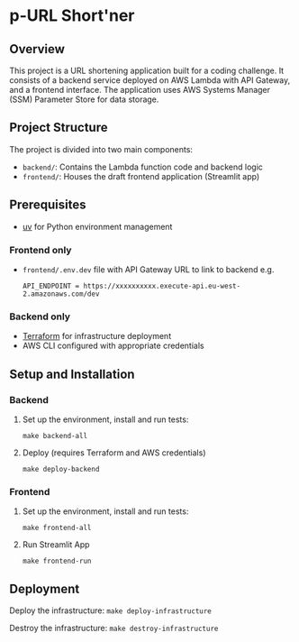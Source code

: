 # p-URL Short'ner

## Overview

This project is a URL shortening application built for a coding challenge. It consists of a backend service deployed on AWS Lambda with API Gateway, and a frontend interface. The application uses AWS Systems Manager (SSM) Parameter Store for data storage.

## Project Structure

The project is divided into two main components:

- `backend/`: Contains the Lambda function code and backend logic
- `frontend/`: Houses the draft frontend application (Streamlit app)

## Prerequisites

- [uv](https://github.com/astral-sh/uv) for Python environment management

### Frontend only

- `frontend/.env.dev` file with API Gateway URL to link to backend e.g.

    ```
    API_ENDPOINT = https://xxxxxxxxxx.execute-api.eu-west-2.amazonaws.com/dev
    ```

### Backend only
- [Terraform](https://www.terraform.io/) for infrastructure deployment
- AWS CLI configured with appropriate credentials

## Setup and Installation

### Backend

1. Set up the environment, install and run tests:
    ```
    make backend-all
    ```

2. Deploy (requires Terraform and AWS credentials)
    ```
    make deploy-backend
    ```

### Frontend

1. Set up the environment, install and run tests:
    ```
    make frontend-all
    ```

2. Run Streamlit App
    ```
    make frontend-run
    ```

## Deployment


Deploy the infrastructure: `make deploy-infrastructure`

Destroy the infrastructure: `make destroy-infrastructure`
